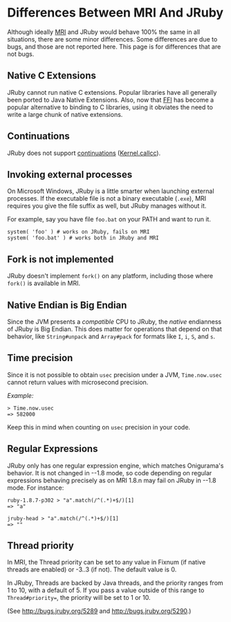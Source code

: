 Differences Between MRI And JRuby
=================================
Although ideally [MRI](http://en.wikipedia.org/wiki/Ruby_MRI) and JRuby would behave 100% the same in all situations, there are some minor differences. Some differences are due to bugs, and those are not reported here. This page is for differences that are not bugs.

Native C Extensions
-------------------
JRuby cannot run native C extensions.  Popular libraries have all generally been ported to Java Native Extensions.  Also, now that [FFI](http://kenai.com/projects/ruby-ffi/pages/Home) has become a popular alternative to binding to C libraries, using it obviates the need to write a large chunk of native extensions.

Continuations
-------------
JRuby does not support [continuations](http://www.ruby-doc.org/docs/ProgrammingRuby/html/ref_c_continuation.html) ([Kernel.callcc](http://www.ruby-doc.org/docs/ProgrammingRuby/html/ref_m_kernel.html#Kernel.callcc)).

Invoking external processes
---------------------------
On Microsoft Windows, JRuby is a little smarter when launching external processes. If the executable file is not a binary executable (`.exe`), MRI requires you give the file suffix as well, but JRuby manages without it.

For example, say you have file `foo.bat` on your PATH and want to run it. 

    system( 'foo' ) # works on JRuby, fails on MRI
    system( 'foo.bat' ) # works both in JRuby and MRI

Fork is not implemented
-----------------------
JRuby doesn't implement `fork()` on any platform, including those where `fork()` is available in MRI.

Native Endian is Big Endian
---------------------------
Since the JVM presents a _compatible_ CPU to JRuby, the _native_ endianness of JRuby is Big Endian. This does matter for operations that depend on that behavior, like `String#unpack` and `Array#pack` for formats like `I`, `i`, `S`, and `s`.

Time precision
--------------
Since it is not possible to obtain `usec` precision under a JVM, `Time.now.usec` cannot return values with microsecond precision.

*Example:*

    > Time.now.usec
    => 582000

Keep this in mind when counting on `usec` precision in your code.

Regular Expressions
-------------------
JRuby only has one regular expression engine, which matches Onigurama's behavior. It is not changed in --1.8 mode, so code depending on regular expressions behaving precisely as on MRI 1.8.n may fail on JRuby in --1.8 mode. For instance:

    ruby-1.8.7-p302 > "a".match(/^(.*)+$/)[1]
    => "a"

    jruby-head > "a".match(/^(.*)+$/)[1]
    => ""

Thread priority
---------------
In MRI, the Thread priority can be set to any value in Fixnum (if native threads are enabled) or -3..3 (if not). The default value is 0.

In JRuby, Threads are backed by Java threads, and the priority ranges from 1 to 10, with a default of 5. If you pass a value outside of this range to `Thread#priority=`, the priority will be set to 1 or 10.

(See http://bugs.jruby.org/5289 and http://bugs.jruby.org/5290.)